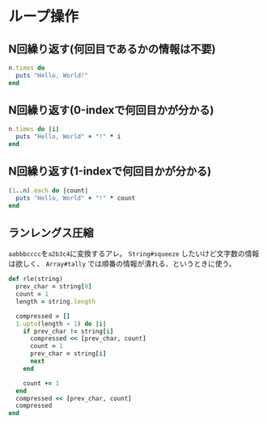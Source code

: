 # ループ操作

## N回繰り返す(何回目であるかの情報は不要)

```ruby
n.times do
  puts "Hello, World!"
end
```

## N回繰り返す(0-indexで何回目かが分かる)

```ruby
n.times do |i|
  puts "Hello, World" + "!" * i
end
```

## N回繰り返す(1-indexで何回目かが分かる)

```ruby
(1..n).each do |count|
  puts "Hello, World" + "!" * count
end
```

## ランレングス圧縮

`aabbbcccc`を`a2b3c4`に変換するアレ。
`String#squeeze` したいけど文字数の情報は欲しく、 `Array#tally` では順番の情報が潰れる、というときに使う。

```ruby
def rle(string)
  prev_char = string[0]
  count = 1
  length = string.length

  compressed = []
  1.upto(length - 1) do |i|
    if prev_char != string[i]
      compressed << [prev_char, count]
      count = 1
      prev_char = string[i]
      next
    end

    count += 1
  end
  compressed << [prev_char, count]
  compressed
end
```
